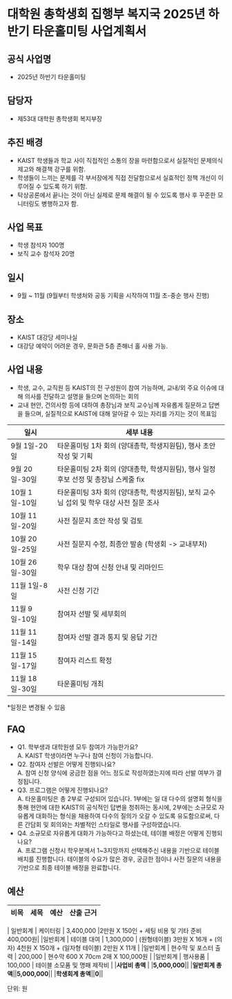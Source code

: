 대학원 총학생회 집행부 복지국 2025년 하반기 타운홀미팅 사업계획서
===

## 공식 사업명
- 2025년 하반기 타운홀미팅

## 담당자
- 제53대 대학원 총학생회 복지부장

## 추진 배경
- KAIST 학생들과 학교 사이 직접적인 소통의 장을 마련함으로서 실질적인 문제의식 제고와 해결책 강구를 위함.
- 학생들이 느끼는 문제를 각 부서장에게 직접 전달함으로서 실효적인 정책 개선이 이루어질 수 있도록 하기 위함.
- 탁상공론에서 끝나는 것이 아닌 실제로 문제 해결이 될 수 있도록 행사 후 꾸준한 모니터링도 병행하고자 함.

## 사업 목표
- 학생 참석자 100명
- 보직 교수 참석자 20명

## 일시
- 9월 ~ 11월 (9월부터 학생처와 공동 기획을 시작하여 11월 초-중순 행사 진행)

## 장소
- KAIST 대강당 세미나실
- 대강당 예약이 어려운 경우, 문화관 5층 존해너 홀 사용 가능.

## 사업 내용
- 학생, 교수, 교직원 등 KAIST의 전 구성원이 참여 가능하며, 교내/외 주요 이슈에 대해 의사를 전달하고 설명을 들으며 논의하는 회의
- 교내 현안, 건의사항 등에 대하여 총장님과 보직 교수님께 자유롭게 질문하고 답변을 들으며, 실질적으로 KAIST에 대해 알아갈 수 있는 자리를 가지는 것이 목표임

| 일시 | 세부 내용 |
|---|---|
|9월 1일-20일 | 타운홀미팅 1차 회의 (양대총학, 학생지원팀), 행사 초안 작성 및 기획 |
|9월 20일-30일 | 타운홀미팅 2차 회의 (양대총학, 학생지원팀), 행사 일정 후보 선정 및 총장님 스케줄 fix |
|10월 1일-10일 | 타운홀미팅 3차 회의 (양대총학, 학생지원팀), 보직 교수님 섭외 및 학우 대상 사전 질문 조사 |
|10월 11일-20일 |사전 질문지 초안 작성 및 검토 |
|10월 20일-25일 | 사전 질문지 수정, 최종안 발송 (학생회 -> 교내부처) |
|10월 26일-30일 | 학우 대상 참여 신청 안내 및 리마인드 |
|11월 1일-8일 | 사전 신청 기간 |
|11월 9일-10일 | 참여자 선발 및 세부회의 |
|11월 11일-14일 | 참여자 선발 결과 통지 및 응답 기간 |
|11월 15일-17일 | 참여자 리스트 확정 |
|11월 18일-30일 | 타운홀미팅 개최 |

*일정은 변경될 수 있음

## FAQ
- Q1. 학부생과 대학원생 모두 참여가 가능한가요? <br/> A. KAIST 학생이라면 누구나 참여 신청이 가능합니다.
- Q2. 참여자 선발은 어떻게 진행되나요? <br/> A. 참여 신청 양식에 궁금한 점을 어느 정도로 작성하였는지에 따라 선발 여부가 결정됩니다.
- Q3. 프로그램은 어떻게 진행되나요? <br/> A. 타운홀미팅은 총 2부로 구성되어 있습니다. 1부에는 일 대 다수의 설명회 형식을 통해 현안에 대한 KAIST의 공식적인 답변을 청취하는 동시에, 2부에는 소규모로 자유롭게 대화하는 형식을 채용하여 다수의 질의가 오갈 수 있도록 유도함으로써, 다른 간담회 및 회의와는 차별적인 스타일로 행사를 구성하였습니다.
- Q4. 소규모로 자유롭게 대화가 가능하다고 하셨는데, 테이블 배정은 어떻게 진행되나요? <br/> A. 프로그램 신청시 학우분께서 1~3지망까지 선택해주신 내용을 기반으로 테이블 배치를 진행합니다. 테이블의 수요가 많은 경우, 궁금한 점이나 사전 질문의 내용을 기반으로 최종 테이블 배정을 완료합니다.

## 예산

| 비목 | 세목 | 예산 | 산출 근거 |
|---|---|---|---|

| 일반회계 | 케이터링 | 3,400,000 |2만원 X 150인 + 세팅 비용 및 기타 준비 400,000원|
|일반회계 | 테이블 대여 | 1,300,000 | (원형테이블) 3만원 X 16개 + (의자) 4천원 X 150개 + (일자형 테이블) 2만원 X 11개 |
|일반회계 | 현수막 및 포스터 출력 | 200,000 | 현수막 600 X 70cm 2매 X 100,000원 |
|일반회계 | 행사용품 | 100,000 | 테이블 소모품 및 명패 제작비 |
|**사업비 총액** | |**5,000,000**||
|**일반회계 총액**||**5,000,000**||
|**학생회계 총액**||**0**||

단위: 원

